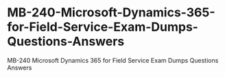 # MB-240-Microsoft-Dynamics-365-for-Field-Service-Exam-Dumps-Questions-Answers
MB-240 Microsoft Dynamics 365 for Field Service Exam Dumps Questions Answers
